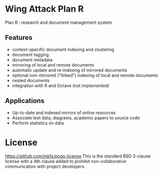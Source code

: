 # Wing Attack Plan R
Plan R : research and document management system


## Features
 * context-specific document indexing and clustering
 * document tagging
 * document metadata
 * mirroring of local and remote documents
 * automatic update and re-indexing of mirrored documents
 * optional non-mirrored ("linked") indexing of local and remote documents
 * nested documents
 * integration with R and Octave (not implemented)


## Applications
 * Up-to-date and indexed mirrors of online resources
 * Associate test data, diagrams, academic papers to source code                
 * Perform statistics on data


# License
https://github.com/mkfs/pogo-license
This is the standard BSD 3-clause license with a 4th clause added to prohibit 
non-collaborative communication with project developers. 
